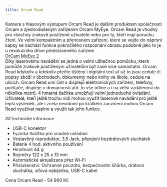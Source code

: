 ```yaml
---
title: Orcam Read
---
```


Kamera s hlasovým výstupem Orcam Read je dalším produktem společnosti Orcam a zjednodušeným zařízením Orcam MyEye.
Orcam Read je vhodný pro všechny zrakově postižené uživatele nebo pro ty, kteří mají poruchu čtení.
Ve velmi kompaktním a přenosném zařízení, které se vejde do náprsní kapsy se nachází funkce pokročilého rozpoznání obrazu podobně jako to je u revolučního dříve představeného zařízení  
[OrCam MyEye 2](/clanky/orcam-myeye-2/)  
Díky laserovému navádění se jedná o velmi užitečnou pomůcku, která pomůže zrakově postiženým uživatelům být zase více samostatní.
Orcam Read kdykoliv a kdekoliv přečte tištěný i digitální text ať už to jsou cedule či popisy zboží
 v obchodech, dokumenty nebo knihy ve škole, cedule na ulicích. Orcam Read umí číst s displejů elektronických zařízení, telefony, počítače, displeje v domácnosti atd. to vše ofline a i na větší vzdálenost do několika metrů.
4 hmatná tlačítka umožňují velmi jednoduché ovládání.
Uživatelé, kteří ještě trochu vidí mohou využít laserové navádění pro ještě lepší výsledek, ale i zcela nevidomí po krátkém zacvičení mohou Orcam Read využívat naplno a využít tak jeho funkce.

##Technické informace
- USB-C konektor
- Fyzická tlačítka pro snadné ovládání
- Vestavěný reproduktor, 3,5 Jack, připojení bezdrátových sluchátek
- Baterie 4 hod. aktivního používání
- Hmotnost 44 g
- Rozměry 122 x 25 x 13 mm
- Automatické aktualizace přez Wi-Fi
- Příslušenství: Ochranné pouzdro, bezpečnostní šňůrka, drátová sluchátka, síťová nabíječka, USB-C kabel

Cena Orcam Read - 54 900 Kč

